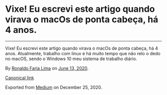 Vixe! Eu escrevi este artigo quando virava o macOs de ponta cabeça, há 4 anos.
==============================================================================

------------------------------------------------------------------------

Vixe! Eu escrevi este artigo quando virava o macOs de ponta cabeça, há 4
anos. Atualmente, trabalho com linux e há muito tempo que não relo o
dedo no macOS, sendo o Windows 10 meu sistema de trabalho diário.

By
<a href="https://medium.com/@ronaldolima" class="p-author h-card">Ronaldo Faria Lima</a>
on [June 13, 2020](https://medium.com/p/fdd12305b08).

<a href="https://medium.com/@ronaldolima/vixe-eu-escrevi-este-artigo-quando-virava-o-macos-de-ponta-cabe%C3%A7a-h%C3%A1-4-anos-fdd12305b08" class="p-canonical">Canonical link</a>

Exported from [Medium](https://medium.com) on December 25, 2020.

